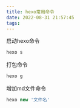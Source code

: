 ```yaml
---
title: hexo常用命令
date: 2022-08-31 21:57:45
tags:
---
```

启动hexo命令
```js
hexo s
```
打包命令
```js
hexo g
```
增加md文件命令
```js
hexo new '文件名'
```